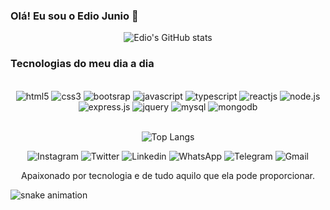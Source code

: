 ###  Olá! Eu sou o Edio Junio 🖖

<div align="center"style="display: inline_block">

![Edio's GitHub stats](https://github-readme-stats.vercel.app/api?username=dev-edioj&show_icons=true&theme=github_dark)

</div>

### Tecnologias do meu dia a dia

 <div align="center"style="display: inline_block"><br/>
  <img alt="html5" src="https://img.shields.io/badge/HTML5-E34F26?style=for-the-badge&logo=html5&logoColor=white" />
  <img alt="css3" src="https://img.shields.io/badge/CSS3-1572B6?style=for-the-badge&logo=css3&logoColor=white" />
  <img alt="bootsrap" src="https://img.shields.io/badge/Bootstrap-563D7C?style=for-the-badge&logo=bootstrap&logoColor=white" />
  <img alt="javascript" src="https://img.shields.io/badge/JavaScript-F7DF1E?style=for-the-badge&logo=javascript&logoColor=black" />
  <img alt="typescript" src="https://img.shields.io/badge/TypeScript-007ACC?style=for-the-badge&logo=typescript&logoColor=white" />
  <img alt="reactjs" src="https://img.shields.io/badge/React-20232A?style=for-the-badge&logo=react&logoColor=61DAFB" />
  <img alt="node.js" src="https://img.shields.io/badge/Node.js-43853D?style=for-the-badge&logo=node.js&logoColor=white" />
  <img alt="express.js" src="https://img.shields.io/badge/Express.js-404D59?style=for-the-badge" />
   <img alt="jquery" src="https://img.shields.io/badge/jQuery-0769AD?style=for-the-badge&logo=jquery&logoColor=white" />
  <img alt="mysql" src="https://img.shields.io/badge/MySQL-00000F?style=for-the-badge&logo=mysql&logoColor=white" />
   <img alt="mongodb" src="https://img.shields.io/badge/MongoDB-4EA94B?style=for-the-badge&logo=mongodb&logoColor=white" />
 </div>
 
 
 <br/>
 
 <div align="center"style="display: inline_block">
 
 ![Top Langs](https://github-readme-stats.vercel.app/api/top-langs/?username=dev-edioj&show_icons=true&theme=github_dark)

 </div>

<div align="center"style="display: inline_block">

![Instagram](	https://img.shields.io/badge/Instagram-E4405F?style=for-the-badge&logo=instagram&logoColor=white)[](https://www.instagram.com/ediojun/)
![Twitter](https://img.shields.io/badge/Twitter-1DA1F2?style=for-the-badge&logo=twitter&logoColor=white)[]()
![Linkedin](https://img.shields.io/badge/LinkedIn-0077B5?style=for-the-badge&logo=linkedin&logoColor=white)[](linkedin.com/in/devediojunio) 
 ![WhatsApp](https://img.shields.io/badge/WhatsApp-25D366?style=for-the-badge&logo=whatsapp&logoColor=white)[](https://api.whatsapp.com/send?phone=5562992412224) 
 ![Telegram](https://img.shields.io/badge/Telegram-2CA5E0?style=for-the-badge&logo=telegram&logoColor=white)[](https://t.me/@EdioJ) 
 ![Gmail](https://img.shields.io/badge/Gmail-D14836?style=for-the-badge&logo=gmail&logoColor=white)[]()

</div>
 
 <div align="center"style="display: inline_block">
 Apaixonado por tecnologia e de tudo aquilo que ela pode proporcionar. 
 
 </div>
 
 <div>
 
 ![snake animation](https://github.com/dev-edioj/dev-edioj/blob/output/github-contribution-grid-snake.svg)
 
 </div>

 
